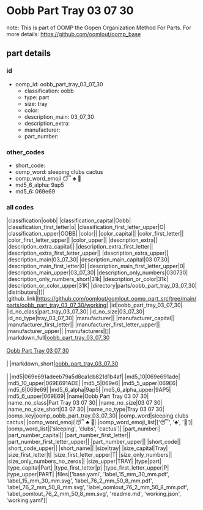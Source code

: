 # Oobb Part Tray 03 07 30  

note: This is part of OOMP the Oopen Organization Method For Parts. For more details: https://github.com/oomlout/oomp_base

##  part details





### id
* oomp_id: oobb_part_tray_03_07_30
  * classification: oobb
  * type: part
  * size: tray
  * color: 
  * description_main: 03_07_30
  * description_extra: 
  * manufacturer: 
  * part_number: 

### other_codes
* short_code: 
* oomp_word: sleeping clubs cactus
* oomp_word_emoji :sleeping: :clubs: :cactus:
* md5_6_alpha: 9ap5
* md5_6: 069e69

### all codes 
|classification|oobb|
|classification_capital|Oobb|
|classification_first_letter|o|
|classification_first_letter_upper|O|
|classification_upper|OOBB|
|color||
|color_capital||
|color_first_letter||
|color_first_letter_upper||
|color_upper||
|description_extra||
|description_extra_capital||
|description_extra_first_letter||
|description_extra_first_letter_upper||
|description_extra_upper||
|description_main|03_07_30|
|description_main_capital|03 07.30|
|description_main_first_letter|0|
|description_main_first_letter_upper|0|
|description_main_upper|03_07_30|
|description_only_numbers|030730|
|description_only_numbers_short|31k|
|description_or_color|31k|
|description_or_color_upper|31K|
|directory|parts/oobb_part_tray_03_07_30|
|distributors|[]|
|github_link|https://github.com/oomlout/oomlout_oomp_part_src/tree/main/parts/oobb_part_tray_03_07_30/working|
|id|oobb_part_tray_03_07_30|
|id_no_class|part_tray_03_07_30|
|id_no_size|03_07_30|
|id_no_type|tray_03_07_30|
|manufacturer||
|manufacturer_capital||
|manufacturer_first_letter||
|manufacturer_first_letter_upper||
|manufacturer_upper||
|manufacturers|[]|
|markdown_full|[oobb_part_tray_03_07_30](https://github.com/oomlout/oomlout_oomp_part_src/tree/main/parts/oobb_part_tray_03_07_30/working)<br>[](https://github.com/oomlout/oomlout_oomp_part_src/tree/main/parts/oobb_part_tray_03_07_30/working)<br>[Oobb Part Tray 03 07 30](https://github.com/oomlout/oomlout_oomp_part_src/tree/main/parts/oobb_part_tray_03_07_30/working)<br><br>|
|markdown_short|[oobb_part_tray_03_07_30](https://github.com/oomlout/oomlout_oomp_part_src/tree/main/parts/oobb_part_tray_03_07_30/working)<br><br>|
|md5|069e691adeeb79a5d8ca1cb821d1b4af|
|md5_10|069e691ade|
|md5_10_upper|069E691ADE|
|md5_5|069e6|
|md5_5_upper|069E6|
|md5_6|069e69|
|md5_6_alpha|9ap5|
|md5_6_alpha_upper|9AP5|
|md5_6_upper|069E69|
|name|Oobb Part Tray 03 07 30|
|name_no_class|Part Tray 03 07 30|
|name_no_size|03 07 30|
|name_no_size_short|03 07 30|
|name_no_type|Tray 03 07 30|
|oomp_key|oomp_oobb_part_tray_03_07_30|
|oomp_word|sleeping clubs cactus|
|oomp_word_emoji|:sleeping: :clubs: :cactus:|
|oomp_word_emoji_list|[':sleeping:', ':clubs:', ':cactus:']|
|oomp_word_list|['sleeping', 'clubs', 'cactus']|
|part_number||
|part_number_capital||
|part_number_first_letter||
|part_number_first_letter_upper||
|part_number_upper||
|short_code||
|short_code_upper||
|short_name||
|size|tray|
|size_capital|Tray|
|size_first_letter|t|
|size_first_letter_upper|T|
|size_only_numbers||
|size_only_numbers_no_zeros||
|size_upper|TRAY|
|type|part|
|type_capital|Part|
|type_first_letter|p|
|type_first_letter_upper|P|
|type_upper|PART|
|files|['base.yaml', 'label_15_mm_30_mm.pdf', 'label_15_mm_30_mm.svg', 'label_76_2_mm_50_8_mm.pdf', 'label_76_2_mm_50_8_mm.svg', 'label_oomlout_76_2_mm_50_8_mm.pdf', 'label_oomlout_76_2_mm_50_8_mm.svg', 'readme.md', 'working.json', 'working.yaml']|
